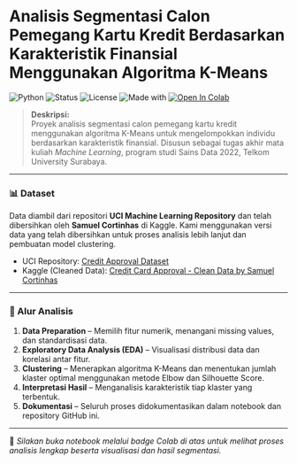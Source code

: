 # Analisis Segmentasi Calon Pemegang Kartu Kredit Berdasarkan Karakteristik Finansial Menggunakan Algoritma K-Means

![Python](https://img.shields.io/badge/Python-3.10-blue.svg)
![Status](https://img.shields.io/badge/Project-Final-green)
![License](https://img.shields.io/badge/License-MIT-blue.svg)
![Made with](https://img.shields.io/badge/Made%20with-Colab-yellow)
[![Open In Colab](https://colab.research.google.com/assets/colab-badge.svg)](https://colab.research.google.com/drive/1DjD5ED0gQHE574AE1wlfGpDp28xWYl2J)

> **Deskripsi:**  
> Proyek analisis segmentasi calon pemegang kartu kredit menggunakan algoritma K-Means untuk mengelompokkan individu berdasarkan karakteristik finansial. Disusun sebagai tugas akhir mata kuliah *Machine Learning*, program studi Sains Data 2022, Telkom University Surabaya.

---

### 📊 Dataset

Data diambil dari repositori **UCI Machine Learning Repository** dan telah dibersihkan oleh **Samuel Cortinhas** di Kaggle. Kami menggunakan versi data yang telah dibersihkan untuk proses analisis lebih lanjut dan pembuatan model clustering.

- UCI Repository: [Credit Approval Dataset](https://archive.ics.uci.edu/dataset/27/credit+approval)  
- Kaggle (Cleaned Data): [Credit Card Approval - Clean Data by Samuel Cortinhas](https://www.kaggle.com/datasets/samuelcortinhas/credit-card-approval-clean-data/data)

---


### 📌 Alur Analisis

1. **Data Preparation** – Memilih fitur numerik, menangani missing values, dan standardisasi data.  
2. **Exploratory Data Analysis (EDA)** – Visualisasi distribusi data dan korelasi antar fitur.  
3. **Clustering** – Menerapkan algoritma K-Means dan menentukan jumlah klaster optimal menggunakan metode Elbow dan Silhouette Score.  
4. **Interpretasi Hasil** – Menganalisis karakteristik tiap klaster yang terbentuk.  
5. **Dokumentasi** – Seluruh proses didokumentasikan dalam notebook dan repository GitHub ini.

---

📌 *Silakan buka notebook melalui badge Colab di atas untuk melihat proses analisis lengkap beserta visualisasi dan hasil segmentasi.*


